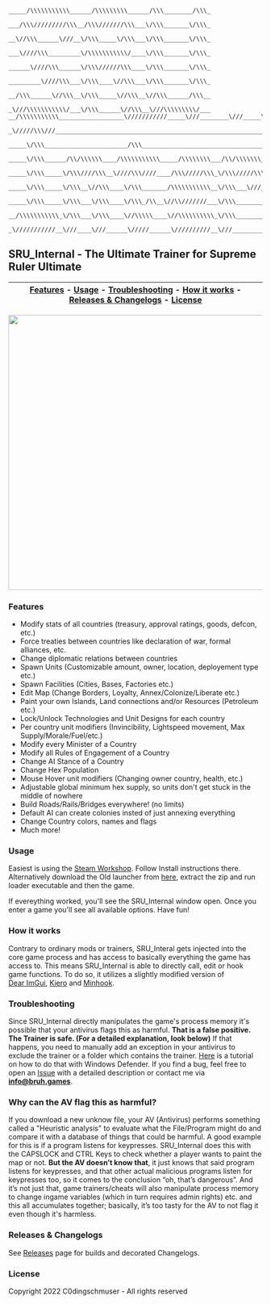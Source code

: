 ```
                     _____/\\\\\\\\\\\______/\\\\\\\\\______/\\\________/\\\_
                      ___/\\\/////////\\\__/\\\///////\\\___\/\\\_______\/\\\_
                       __\//\\\______\///__\/\\\_____\/\\\___\/\\\_______\/\\\_
                        ___\////\\\_________\/\\\\\\\\\\\/____\/\\\_______\/\\\_
                         ______\////\\\______\/\\\//////\\\____\/\\\_______\/\\\_
                          _________\////\\\___\/\\\____\//\\\___\/\\\_______\/\\\_
                           __/\\\______\//\\\__\/\\\_____\//\\\__\//\\\______/\\\__
                            _\///\\\\\\\\\\\/___\/\\\______\//\\\__\///\\\\\\\\\/___
__/\\\\\\\\\\\__________________\///////////_____\///________\///_____\/////////______________________/\\\\\\____
 _\/////\\\///________________________________________________________________________________________\////\\\____
  _____\/\\\_______________________/\\\___________________________________________________________________\/\\\____
   _____\/\\\______/\\/\\\\\\____/\\\\\\\\\\\_____/\\\\\\\\___/\\/\\\\\\\___/\\/\\\\\\____/\\\\\\\\\_______\/\\\____
    _____\/\\\_____\/\\\////\\\__\////\\\////____/\\\/////\\\_\/\\\/////\\\_\/\\\////\\\__\////////\\\______\/\\\____
     _____\/\\\_____\/\\\__\//\\\____\/\\\_______/\\\\\\\\\\\__\/\\\___\///__\/\\\__\//\\\___/\\\\\\\\\\_____\/\\\____
      _____\/\\\_____\/\\\___\/\\\____\/\\\_/\\__\//\\///////___\/\\\_________\/\\\___\/\\\__/\\\/////\\\_____\/\\\____
       __/\\\\\\\\\\\_\/\\\___\/\\\____\//\\\\\____\//\\\\\\\\\\_\/\\\_________\/\\\___\/\\\_\//\\\\\\\\/\\__/\\\\\\\\\_
        _\///////////__\///____\///______\/////______\//////////__\///__________\///____\///___\////////\//__\/////////__
```          

## SRU_Internal - The **Ultimate** Trainer for Supreme Ruler Ultimate

| [Features](#features) - [Usage](#usage) - [Troubleshooting](#troubleshooting) - [How it works](#how-it-works) - [Releases & Changelogs](#releases--changelogs) - [License](#license)|
:----------------------------------------------------------: |

<img src="https://bruh.games/internal/sru/github/main2.png" width="700" height="545" />

### Features
- Modify stats of all countries (treasury, approval ratings, goods, defcon, etc.)
- Force treaties between countries like declaration of war, formal alliances, etc.
- Change diplomatic relations between countries
- Spawn Units (Customizable amount, owner, location, deployement type etc.)
- Spawn Facilities (Cities, Bases, Factories etc.)
- Edit Map (Change Borders, Loyalty, Annex/Colonize/Liberate etc.)
- Paint your own Islands, Land connections and/or Resources (Petroleum etc.)
- Lock/Unlock Technologies and Unit Designs for each country
- Per country unit modifiers (Invincibility, Lightspeed movement, Max Supply/Morale/Fuel/etc.)
- Modify every Minister of a Country
- Modify all Rules of Engagement of a Country
- Change AI Stance of a Country
- Change Hex Population
- Mouse Hover unit modifiers (Changing owner country, health, etc.)
- Adjustable global minimum hex supply, so units don't get stuck in the middle of nowhere
- Build Roads/Rails/Bridges everywhere! (no limits)
- Default AI can create colonies insted of just annexing everything
- Change Country colors, names and flags
- Much more!

### Usage
Easiest is using the [Steam Workshop](https://steamcommunity.com/sharedfiles/filedetails/?id=2874935554). Follow Install instructions there.
Alternatively download the Old launcher from [here](https://github.com/C0dingschmuser/SRU_Internal/releases), extract the zip and run loader executable and then the game.

If evereything worked, you'll see the SRU_Internal window open. Once you enter a game you'll see all available options. Have fun!

### How it works
Contrary to ordinary mods or trainers, SRU_Interal gets injected into the core game process and has access to basically everything the game has access to. This means SRU_Internal is able to directly call, edit or hook game functions. To do so, it utilizes a slightly modified version of <br> [Dear ImGui](https://github.com/ocornut/imgui), [Kiero](https://github.com/Rebzzel/kiero) and [Minhook](https://github.com/TsudaKageyu/minhook).

### Troubleshooting
Since SRU_Internal directly manipulates the game's process memory it's possible that your antivirus flags this as harmful. **That is a false positive. The Trainer is safe. (For a detailed explanation, look below)** If that happens, you need to manually add an exception in your antivirus to exclude the trainer or a folder which contains the trainer. [Here](https://support.microsoft.com/en-us/windows/add-an-exclusion-to-windows-security-811816c0-4dfd-af4a-47e4-c301afe13b26) is a tutorial on how to do that with Windows Defender.
If you find a bug, feel free to open an [Issue](https://github.com/C0dingschmuser/SRU_Internal/issues) with a detailed description or contact me via **info@bruh.games**.

### Why can the AV flag this as harmful?
If you download a new unknow file, your AV (Antivirus) performs something called a "Heuristic analysis" to evaluate what the File/Program might do and compare it with a database of things that could be harmful. A good example for this is if a program listens for keypresses. SRU_Internal does this with the CAPSLOCK and CTRL Keys to check whether a player wants to paint the map or not. **But the AV doesn’t know that**, it just knows that said program listens for keypresses, and that other actual malicious programs listen for keypresses too, so it comes to the conclusion “oh, that’s dangerous”. And it’s not just that, game trainers/cheats will also manipulate process memory to change ingame variables (which in turn requires admin rights) etc. and this all accumulates together; basically, it’s too tasty for the AV to not flag it even though it's harmless.

### Releases & Changelogs
See [Releases](https://github.com/C0dingschmuser/SRU_Internal/releases) page for builds and decorated Changelogs. 

### License
Copyright 2022 C0dingschmuser - All rights reserved
